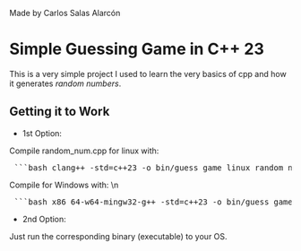 Made by Carlos Salas Alarcón

# Simple Guessing Game in C++ 23

This is a very simple project I used to learn the very basics of cpp and how it generates *random numbers*.
## Getting it to Work

- 1st Option: 

Compile random_num.cpp for linux with:
<pre> ```bash clang++ -std=c++23 -o bin/guess_game_linux random_num.cpp ``` </pre>

Compile for Windows with: \n
  <pre> ```bash x86_64-w64-mingw32-g++ -std=c++23 -o bin/guess_game.exe random_num.cpp ``` </pre>

- 2nd Option:

Just run the corresponding binary (executable) to your OS.
